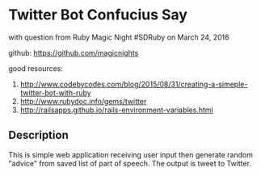 # Twitter Bot Confucius Say

with question from Ruby Magic Night #SDRuby on March 24, 2016

github: https://github.com/magicnights

good resources:
1. http://www.codebycodes.com/blog/2015/08/31/creating-a-simeple-twitter-bot-with-ruby
2. http://www.rubydoc.info/gems/twitter
3. http://railsapps.github.io/rails-environment-variables.html

## Description

This is simple web application receiving user input then generate random "advice" from saved list of part of speech. The output is tweet to Twitter.   
